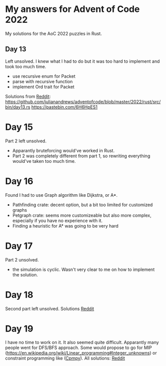 # My answers for Advent of Code 2022

My solutions for the AoC 2022 puzzles in Rust. 

## Day 13
Left unsolved. I knew what I had to do but it was too hard to implement and took too much time.
- use recursive enum for Packet
- parse with recursive function
- implement Ord trait for Packet

Solutions from [Reddit](https://www.reddit.com/r/adventofcode/comments/zkmyh4/2022_day_13_solutions/): https://github.com/julianandrews/adventofcode/blob/master/2022/rust/src/bin/day13.rs
https://pastebin.com/6H6HpES1


# Day 15
Part 2 left unsolved.
- Apparantly bruteforcing would've worked in Rust.
- Part 2 was completely different from part 1, so rewriting everything would've taken too much time.


# Day 16
Found I had to use Graph algorithm like Dijkstra, or A*.
- Pathfinding crate: decent option, but a bit too limited for customized graphs
- Petgraph crate: seems more customizeable but also more complex, especially if you have no experience with it.
- Finding a heuristic for A* was going to be very hard

# Day 17
Part 2 unsolved.
- the simulation is cyclic. Wasn't very clear to me on how to implement the solution.

# Day 18
Second part left unsolved.
Solutions [Reddit](https://www.reddit.com/r/adventofcode/comments/zoqhvy/2022_day_18_solutions/)

# Day 19
I have no time to work on it. It also seemed quite difficult.
Apparantly many people went for DFS/BFS approach. Some would propose to go for MIP (https://en.wikipedia.org/wiki/Linear_programming#Integer_unknowns)
or constraint programming like ([Cpmpy](https://github.com/CPMpy/cpmpy)).
All solutions: [Reddit](https://www.reddit.com/r/adventofcode/comments/zpihwi/2022_day_19_solutions/)
